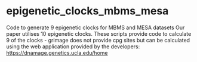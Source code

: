 # epigenetic_clocks_mbms_mesa
Code to generate 9 epigenetic clocks for MBMS and MESA datasets
Our paper utilises 10 epigenetic clocks. These scripts provide code to calculate 9 of the clocks - grimage does not provide cpg sites but can be calculated using the web application provided by the developers: https://dnamage.genetics.ucla.edu/home
